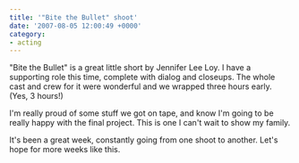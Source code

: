 ```yaml
---
title: '"Bite the Bullet" shoot'
date: '2007-08-05 12:00:49 +0000'
category:
- acting
---
```

"Bite the Bullet" is a great little short by Jennifer Lee Loy.  I have a
supporting role this time, complete with dialog and closeups.  The whole cast
and crew for it were wonderful and we wrapped three hours early.  (Yes, 3
hours!)

I'm really proud of some stuff we got on tape, and know I'm going to be really
happy with the final project.  This is one I can't wait to show my family.

It's been a great week, constantly going from one shoot to another.  Let's hope
for more weeks like this.
